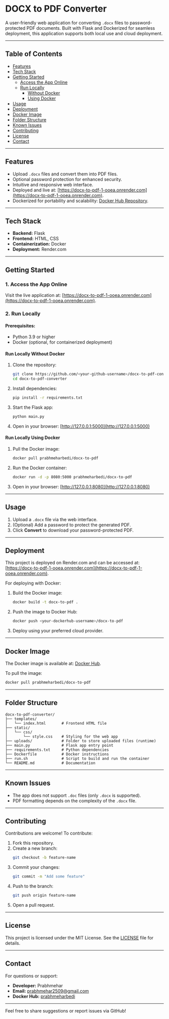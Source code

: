 
# DOCX to PDF Converter

A user-friendly web application for converting `.docx` files to password-protected PDF documents. Built with Flask and Dockerized for seamless deployment, this application supports both local use and cloud deployment.

---

## Table of Contents
- [Features](#features)
- [Tech Stack](#tech-stack)
- [Getting Started](#getting-started)
  - [Access the App Online](#1-access-the-app-online)
  - [Run Locally](#2-run-locally)
    - [Without Docker](#run-locally-without-docker)
    - [Using Docker](#run-locally-using-docker)
- [Usage](#usage)
- [Deployment](#deployment)
- [Docker Image](#docker-image)
- [Folder Structure](#folder-structure)
- [Known Issues](#known-issues)
- [Contributing](#contributing)
- [License](#license)
- [Contact](#contact)

---

## Features
- Upload `.docx` files and convert them into PDF files.
- Optional password protection for enhanced security.
- Intuitive and responsive web interface.
- Deployed and live at: [https://docx-to-pdf-1-ooea.onrender.com](https://docx-to-pdf-1-ooea.onrender.com).
- Dockerized for portability and scalability: [Docker Hub Repository](https://hub.docker.com/r/prabhmeharbedi/docx-to-pdf).

---

## Tech Stack
- **Backend:** Flask
- **Frontend:** HTML, CSS
- **Containerization:** Docker
- **Deployment:** Render.com

---

## Getting Started

### 1. Access the App Online
Visit the live application at: [https://docx-to-pdf-1-ooea.onrender.com](https://docx-to-pdf-1-ooea.onrender.com).

### 2. Run Locally

#### Prerequisites:
- Python 3.9 or higher
- Docker (optional, for containerized deployment)

#### Run Locally Without Docker
1. Clone the repository:
   ```bash
   git clone https://github.com/<your-github-username>/docx-to-pdf-converter.git
   cd docx-to-pdf-converter
   ```
2. Install dependencies:
   ```bash
   pip install -r requirements.txt
   ```
3. Start the Flask app:
   ```bash
   python main.py
   ```
4. Open in your browser:
   [http://127.0.0.1:5000](http://127.0.0.1:5000)

#### Run Locally Using Docker
1. Pull the Docker image:
   ```bash
   docker pull prabhmeharbedi/docx-to-pdf
   ```
2. Run the Docker container:
   ```bash
   docker run -d -p 8080:5000 prabhmeharbedi/docx-to-pdf
   ```
3. Open in your browser:
   [http://127.0.0.1:8080](http://127.0.0.1:8080)

---

## Usage
1. Upload a `.docx` file via the web interface.
2. (Optional) Add a password to protect the generated PDF.
3. Click **Convert** to download your password-protected PDF.

---

## Deployment
This project is deployed on Render.com and can be accessed at: [https://docx-to-pdf-1-ooea.onrender.com](https://docx-to-pdf-1-ooea.onrender.com).

For deploying with Docker:
1. Build the Docker image:
   ```bash
   docker build -t docx-to-pdf .
   ```
2. Push the image to Docker Hub:
   ```bash
   docker push <your-dockerhub-username>/docx-to-pdf
   ```
3. Deploy using your preferred cloud provider.

---

## Docker Image
The Docker image is available at: [Docker Hub](https://hub.docker.com/r/prabhmeharbedi/docx-to-pdf).

To pull the image:
```bash
docker pull prabhmeharbedi/docx-to-pdf
```

---

## Folder Structure
```
docx-to-pdf-converter/
├── templates/
│   └── index.html       # Frontend HTML file
├── static/
│   └── css/
│       └── style.css    # Styling for the web app
├── uploads/             # Folder to store uploaded files (runtime)
├── main.py              # Flask app entry point
├── requirements.txt     # Python dependencies
├── Dockerfile           # Docker instructions
├── run.sh               # Script to build and run the container
└── README.md            # Documentation
```

---

## Known Issues
- The app does not support `.doc` files (only `.docx` is supported).
- PDF formatting depends on the complexity of the `.docx` file.

---

## Contributing
Contributions are welcome! To contribute:
1. Fork this repository.
2. Create a new branch:
   ```bash
   git checkout -b feature-name
   ```
3. Commit your changes:
   ```bash
   git commit -m "Add some feature"
   ```
4. Push to the branch:
   ```bash
   git push origin feature-name
   ```
5. Open a pull request.

---

## License
This project is licensed under the MIT License. See the [LICENSE](LICENSE) file for details.

---

## Contact
For questions or support:
- **Developer:** Prabhmehar
- **Email:** prabhmehar2509@gmail.com
- **Docker Hub:** [prabhmeharbedi](https://hub.docker.com/r/prabhmeharbedi/docx-to-pdf)

--- 

Feel free to share suggestions or report issues via GitHub!
